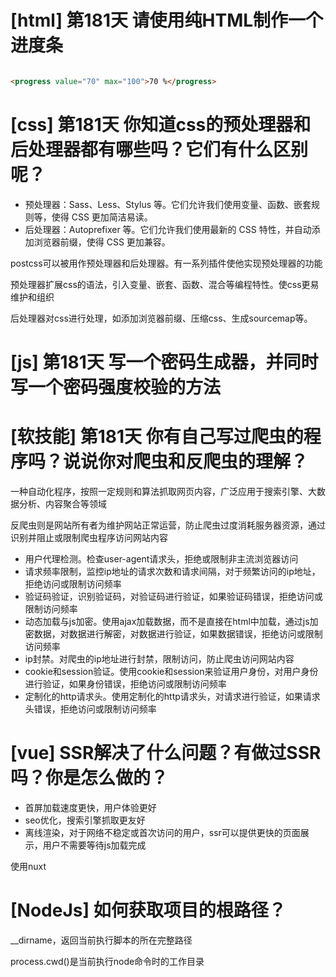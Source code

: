 # [html] 第181天 请使用纯HTML制作一个进度条

```html

<progress value="70" max="100">70 %</progress>
```

# [css] 第181天 你知道css的预处理器和后处理器都有哪些吗？它们有什么区别呢？

- 预处理器：Sass、Less、Stylus 等。它们允许我们使用变量、函数、嵌套规则等，使得 CSS 更加简洁易读。
- 后处理器：Autoprefixer 等。它们允许我们使用最新的 CSS 特性，并自动添加浏览器前缀，使得 CSS 更加兼容。

postcss可以被用作预处理器和后处理器。有一系列插件使他实现预处理器的功能

预处理器扩展css的语法，引入变量、嵌套、函数、混合等编程特性。使css更易维护和组织

后处理器对css进行处理，如添加浏览器前缀、压缩css、生成sourcemap等。

# [js] 第181天 写一个密码生成器，并同时写一个密码强度校验的方法 

# [软技能] 第181天 你有自己写过爬虫的程序吗？说说你对爬虫和反爬虫的理解？

一种自动化程序，按照一定规则和算法抓取网页内容，广泛应用于搜索引擎、大数据分析、内容聚合等领域

反爬虫则是网站所有者为维护网站正常运营，防止爬虫过度消耗服务器资源，通过识别并阻止或限制爬虫程序访问网站内容
- 用户代理检测。检查user-agent请求头，拒绝或限制非主流浏览器访问
- 请求频率限制，监控ip地址的请求次数和请求间隔，对于频繁访问的ip地址，拒绝访问或限制访问频率
- 验证码验证，识别验证码，对验证码进行验证，如果验证码错误，拒绝访问或限制访问频率
- 动态加载与js加密。使用ajax加载数据，而不是直接在html中加载，通过js加密数据，对数据进行解密，对数据进行验证，如果数据错误，拒绝访问或限制访问频率
- ip封禁。对爬虫的ip地址进行封禁，限制访问，防止爬虫访问网站内容
- cookie和session验证。使用cookie和session来验证用户身份，对用户身份进行验证，如果身份错误，拒绝访问或限制访问频率
- 定制化的http请求头。使用定制化的http请求头，对请求进行验证，如果请求头错误，拒绝访问或限制访问频率

# [vue] SSR解决了什么问题？有做过SSR吗？你是怎么做的？

- 首屏加载速度更快，用户体验更好
- seo优化，搜索引擎抓取更友好
- 离线渲染，对于网络不稳定或首次访问的用户，ssr可以提供更快的页面展示，用户不需要等待js加载完成

使用nuxt

# [NodeJs] 如何获取项目的根路径？

__dirname，返回当前执行脚本的所在完整路径

process.cwd()是当前执行node命令时的工作目录
